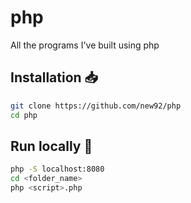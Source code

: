 # php
All the programs I've built using php

## Installation 📥

```bash
git clone https://github.com/new92/php
cd php
```

## Run locally 📲

```bash
php -S localhost:8080
cd <folder_name>
php <script>.php
```
